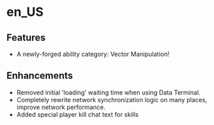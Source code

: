 en_US
=====

## Features

* A newly-forged ability category: Vector Manipulation!

## Enhancements

* Removed initial 'loading' waiting time when using Data Terminal.
* Completely rewrite network synchronization logic on many places, improve network performance.
* Added special player kill chat text for skills

